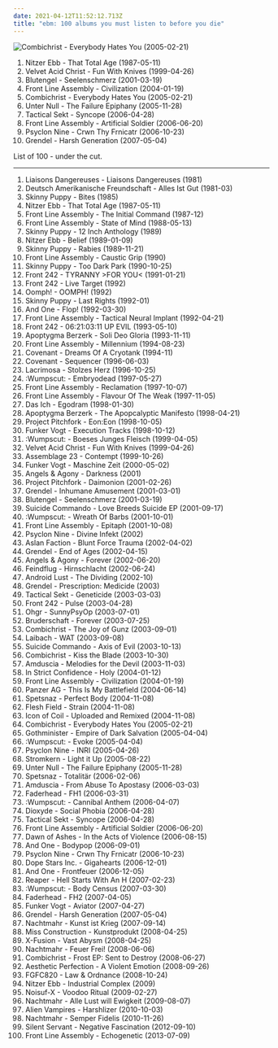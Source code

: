 ```yaml
---
date: 2021-04-12T11:52:12.713Z
title: "ebm: 100 albums you must listen to before you die"
---
```

![Combichrist - Everybody Hates You (2005-02-21)](http://coverartarchive.org/release/cdb9a10b-625c-4ff9-908a-05580ea48310/9054492147-500.jpg "Combichrist - Everybody Hates You (2005-02-21)")
<ol class="albums">
<li data-cover="http://coverartarchive.org/release/5a32f2d3-7bf4-314d-9ddb-4e2f62b46221/19760017691-500.jpg" data-tags="ebm" role="button">Nitzer Ebb - That Total Age (1987-05-11)</li>
<li data-cover="http://coverartarchive.org/release/e1ed1b26-35d7-3f95-9344-8722e2707fc8/10110496358-500.jpg" data-tags="industrial, ebm" role="button">Velvet Acid Christ - Fun With Knives (1999-04-26)</li>
<li data-cover="http://coverartarchive.org/release/2b18f9eb-b171-4fd6-ab1f-9801c4adc992/11392866472-500.jpg" data-tags="electrogoth, industrial, ebm, darkwave" role="button">Blutengel - Seelenschmerz (2001-03-19)</li>
<li data-cover="https://img.discogs.com/SzLw8Kdw5wQSy6aFcThC8EZh55o=/fit-in/600x600/filters:strip_icc():format(jpeg):mode_rgb():quality(90)/discogs-images/R-240746-1463420871-7364.jpeg.jpg" data-tags="ebm" role="button">Front Line Assembly - Civilization (2004-01-19)</li>
<li data-cover="http://coverartarchive.org/release/cdb9a10b-625c-4ff9-908a-05580ea48310/9054492147-500.jpg" data-tags="industrial" role="button">Combichrist - Everybody Hates You (2005-02-21)</li>
<li data-cover="http://coverartarchive.org/release/b36ae268-7613-484a-861e-742a6abc2b54/7991788886-500.jpg" data-tags="ebm" role="button">Unter Null - The Failure Epiphany (2005-11-28)</li>
<li data-cover="http://coverartarchive.org/release/dfa61791-e35a-31c6-9c6d-c6fee31f4e88/8961128077-500.jpg" data-tags="ebm, aggrotech, industrial, dark electro" role="button">Tactical Sekt - Syncope (2006-04-28)</li>
<li data-cover="http://coverartarchive.org/release/b4e9cde8-78d8-4390-a5bb-8025feb93807/6069833114-500.jpg" data-tags="ebm, industrial" role="button">Front Line Assembly - Artificial Soldier (2006-06-20)</li>
<li data-cover="http://coverartarchive.org/release/cbad8c1c-500c-3a8e-83ff-7a67e54db5c3/8482057958-500.jpg" data-tags="industrial, dark electro, ebm" role="button">Psyclon Nine - Crwn Thy Frnicatr (2006-10-23)</li>
<li data-cover="http://coverartarchive.org/release/a94eefe2-6066-4fe7-b48e-d80b919e3c2a/5702151150-500.jpg" data-tags="ebm, harsh ebm, aggrotech" role="button">Grendel - Harsh Generation (2007-05-04)</li>
</ol>
List of 100 - under the cut.
<!-- more -->

_________________

<ol class="albums">
<li data-cover="https://img.discogs.com/9kSnfGWYkDF0y0oVSX9Q-igkZgg=/fit-in/300x300/filters:strip_icc():format(jpeg):mode_rgb():quality(90)/discogs-images/R-40073-1131195651.jpeg.jpg" data-tags="ebm" role="button">
Liaisons Dangereuses - Liaisons Dangereuses (1981)
</li>
<li data-cover="http://coverartarchive.org/release/cc22ec44-bd0f-341e-8366-bd852f2284b1/15833399379-500.jpg" data-tags="electronic, industrial, ebm, neue deutsche welle" role="button">
Deutsch Amerikanische Freundschaft - Alles Ist Gut (1981-03)
</li>
<li data-cover="https://via.placeholder.com/450" data-tags="industrial" role="button">
Skinny Puppy - Bites (1985)
</li>
<li data-cover="http://coverartarchive.org/release/5a32f2d3-7bf4-314d-9ddb-4e2f62b46221/19760017691-500.jpg" data-tags="ebm" role="button">
Nitzer Ebb - That Total Age (1987-05-11)
</li>
<li data-cover="http://coverartarchive.org/release/c9f26415-3e1c-3bd6-94bb-530fe50eb17b/1792614317-500.jpg" data-tags="ebm" role="button">
Front Line Assembly - The Initial Command (1987-12)
</li>
<li data-cover="http://coverartarchive.org/release/5c7a551d-172f-41cc-8c45-001fe4c2a8df/1191160835-500.jpg" data-tags="ebm, industrial" role="button">
Front Line Assembly - State of Mind (1988-05-13)
</li>
<li data-cover="http://coverartarchive.org/release/537fbc59-8c7f-49a7-a91c-87bde4a02fb1/28316079912-500.jpg" data-tags="industrial, ebm" role="button">
Skinny Puppy - 12 Inch Anthology (1989)
</li>
<li data-cover="http://coverartarchive.org/release/8634c228-80f7-358e-b9bd-f7e6e558ad81/24652540760-500.jpg" data-tags="ebm" role="button">
Nitzer Ebb - Belief (1989-01-09)
</li>
<li data-cover="http://coverartarchive.org/release/c496000c-68db-413a-aeb6-5829adec8ae1/4111997953-500.jpg" data-tags="industrial" role="button">
Skinny Puppy - Rabies (1989-11-21)
</li>
<li data-cover="http://coverartarchive.org/release/2e29c6bf-a8e7-311c-9110-dff172682710/2261636180-500.jpg" data-tags="ebm" role="button">
Front Line Assembly - Caustic Grip (1990)
</li>
<li data-cover="https://via.placeholder.com/450" data-tags="industrial" role="button">
Skinny Puppy - Too Dark Park (1990-10-25)
</li>
<li data-cover="https://img.discogs.com/9Gf8qubhFWaPjjGCaLCMDpaMjfo=/fit-in/150x150/filters:strip_icc():format(jpeg):mode_rgb():quality(90)/discogs-images/R-3567878-1349031692-4985.jpeg.jpg" data-tags="ebm" role="button">
Front 242 - TYRANNY >FOR YOU< (1991-01-21)
</li>
<li data-cover="http://coverartarchive.org/release/4eb28f91-4795-40a4-ab85-b72c0dd87247/2851965509-500.jpg" data-tags="ebm, front 242" role="button">
Front 242 - Live Target (1992)
</li>
<li data-cover="http://coverartarchive.org/release/a5b84cb4-683e-4257-b073-2fb674062d55/14371888518-500.jpg" data-tags="ebm, industrial" role="button">
Oomph! - OOMPH! (1992)
</li>
<li data-cover="http://coverartarchive.org/release/78491919-c124-486b-a705-d3ab323251a5/28315812844-500.jpg" data-tags="industrial" role="button">
Skinny Puppy - Last Rights (1992-01)
</li>
<li data-cover="http://coverartarchive.org/release/dca56b61-66f1-34d9-8184-1010cf5bb8c9/24465532686-500.jpg" data-tags="electronic, ebm" role="button">
And One - Flop! (1992-03-30)
</li>
<li data-cover="http://coverartarchive.org/release/b6416c39-19d4-3a82-bb78-f422b864d45c/2331370971-500.jpg" data-tags="industrial" role="button">
Front Line Assembly - Tactical Neural Implant (1992-04-21)
</li>
<li data-cover="https://img.discogs.com/MmazM0fxtM9vhc7qi5BWKa0yPbg=/fit-in/600x600/filters:strip_icc():format(jpeg):mode_rgb():quality(90)/discogs-images/R-7104507-1433827097-4457.jpeg.jpg" data-tags="ebm" role="button">
Front 242 - 06:21:03:11 UP EVIL (1993-05-10)
</li>
<li data-cover="https://img.discogs.com/SX_W3lJcTxgLx3XqWSG54HaB5Ng=/fit-in/600x543/filters:strip_icc():format(jpeg):mode_rgb():quality(90)/discogs-images/R-1160084-1258692474.jpeg.jpg" data-tags="ebm" role="button">
Apoptygma Berzerk - Soli Deo Gloria (1993-11-11)
</li>
<li data-cover="http://coverartarchive.org/release/a8cf4df8-f067-4e67-820c-55f224f8358b/2305960796-500.jpg" data-tags="industrial metal, industrial" role="button">
Front Line Assembly - Millennium (1994-08-23)
</li>
<li data-cover="http://coverartarchive.org/release/8261962b-3305-4b07-928b-9405ff67d262/14323730269-500.jpg" data-tags="ebm" role="button">
Covenant - Dreams Of A Cryotank (1994-11)
</li>
<li data-cover="http://coverartarchive.org/release/47904d98-3813-4306-b61d-3024b865c9b2/3988070087-500.jpg" data-tags="ebm" role="button">
Covenant - Sequencer (1996-06-03)
</li>
<li data-cover="https://via.placeholder.com/450" data-tags="gothic, lacrimosa" role="button">
Lacrimosa - Stolzes Herz (1996-10-25)
</li>
<li data-cover="https://img.discogs.com/51DobrrJLT2iTuEFH_FSGJsLB88=/fit-in/600x600/filters:strip_icc():format(jpeg):mode_rgb():quality(90)/discogs-images/R-865720-1366962467-2979.jpeg.jpg" data-tags="ebm, electro-industrial" role="button">
:Wumpscut: - Embryodead (1997-05-27)
</li>
<li data-cover="https://img.discogs.com/gw9kVZbbGKlZ8ZP93UNkuHMVgpo=/fit-in/600x600/filters:strip_icc():format(jpeg):mode_rgb():quality(90)/discogs-images/R-12671379-1539748031-9186.jpeg.jpg" data-tags="ebm" role="button">
Front Line Assembly - Reclamation (1997-10-07)
</li>
<li data-cover="http://coverartarchive.org/release/1341d448-8802-4915-b40a-6f90850f54d1/2348898126-500.jpg" data-tags="electronic, ebm, industrial" role="button">
Front Line Assembly - Flavour Of The Weak (1997-11-05)
</li>
<li data-cover="https://img.discogs.com/9JHGtxS5Rw4TomEnoABguqfuzOQ=/fit-in/491x489/filters:strip_icc():format(jpeg):mode_rgb():quality(90)/discogs-images/R-1374019-1303324520.jpeg.jpg" data-tags="ebm, industrial" role="button">
Das Ich - Egodram (1998-01-30)
</li>
<li data-cover="https://img.discogs.com/cL9w8BLy4ihGCULvcIIkSJjapb8=/fit-in/600x600/filters:strip_icc():format(jpeg):mode_rgb():quality(90)/discogs-images/R-13991990-1565635135-6857.jpeg.jpg" data-tags="ebm, electro" role="button">
Apoptygma Berzerk - The Apopcalyptic Manifesto (1998-04-21)
</li>
<li data-cover="http://coverartarchive.org/release/1b935f14-e3a7-36bf-98ce-e883110151d5/9802431521-500.jpg" data-tags="industrial, ebm, electronic" role="button">
Project Pitchfork - Eon:Eon (1998-10-05)
</li>
<li data-cover="http://coverartarchive.org/release/643e6eef-1af6-4180-8196-47fc445b033f/17373138769-500.jpg" data-tags="ebm" role="button">
Funker Vogt - Execution Tracks (1998-10-12)
</li>
<li data-cover="http://coverartarchive.org/release/ff3da163-66f1-41f6-8b59-2a90b7840865/4824617654-500.jpg" data-tags="dark electro, ebm" role="button">
:Wumpscut: - Boeses Junges Fleisch (1999-04-05)
</li>
<li data-cover="http://coverartarchive.org/release/e1ed1b26-35d7-3f95-9344-8722e2707fc8/10110496358-500.jpg" data-tags="industrial, ebm" role="button">
Velvet Acid Christ - Fun With Knives (1999-04-26)
</li>
<li data-cover="http://coverartarchive.org/release/3e08454f-b9a6-483c-847c-72f4da4369cf/3240829039-500.jpg" data-tags="ebm" role="button">
Assemblage 23 - Contempt (1999-10-26)
</li>
<li data-cover="http://coverartarchive.org/release/e6c4671b-0fdc-3037-8cf4-a235a2962cb4/17408643804-500.jpg" data-tags="industrial, ebm, aggrotech, techno" role="button">
Funker Vogt - Maschine Zeit (2000-05-02)
</li>
<li data-cover="http://coverartarchive.org/release/e9f7bbd6-5596-4b2b-824a-c220614c777e/16230478626-500.jpg" data-tags="ebm, rgp" role="button">
Angels & Agony - Darkness (2001)
</li>
<li data-cover="http://coverartarchive.org/release/8c6b52ec-976a-326f-b831-f9a2885ab1a2/28740868188-500.jpg" data-tags="industrial, ebm" role="button">
Project Pitchfork - Daimonion (2001-02-26)
</li>
<li data-cover="http://coverartarchive.org/release/062951d7-a7fb-4002-958c-da7f28ea0ae5/9219944771-500.jpg" data-tags="ebm" role="button">
Grendel - Inhumane Amusement (2001-03-01)
</li>
<li data-cover="http://coverartarchive.org/release/2b18f9eb-b171-4fd6-ab1f-9801c4adc992/11392866472-500.jpg" data-tags="electrogoth, industrial, ebm, darkwave" role="button">
Blutengel - Seelenschmerz (2001-03-19)
</li>
<li data-cover="http://coverartarchive.org/release/5124dd92-9be1-469f-9502-a74b9fbe6473/7982267317-500.jpg" data-tags="industrial, dark electro, ebm, dark industrial" role="button">
Suicide Commando - Love Breeds Suicide EP (2001-09-17)
</li>
<li data-cover="https://img.discogs.com/i_m-oTCbkUTqczQzQTW4xFmAxZ8=/fit-in/600x600/filters:strip_icc():format(jpeg):mode_rgb():quality(90)/discogs-images/R-9591392-1483305156-3216.jpeg.jpg" data-tags="industrial" role="button">
:Wumpscut: - Wreath Of Barbs (2001-10-01)
</li>
<li data-cover="https://img.discogs.com/2nwInmj50kkL8Pv5AW3lmLxIhr4=/fit-in/600x595/filters:strip_icc():format(jpeg):mode_rgb():quality(90)/discogs-images/R-6395902-1485607002-9284.png.jpg" data-tags="industrial" role="button">
Front Line Assembly - Epitaph (2001-10-08)
</li>
<li data-cover="https://via.placeholder.com/450" data-tags="industrial, dark electro, aggrotech" role="button">
Psyclon Nine - Divine Infekt (2002)
</li>
<li data-cover="http://coverartarchive.org/release/efad0442-febf-47f5-9aeb-a15dec2fe013/9139882517-500.jpg" data-tags="ebm, industrial, harsh ebm" role="button">
Aslan Faction - Blunt Force Trauma (2002-04-02)
</li>
<li data-cover="https://img.discogs.com/S-eM9VXXYcgfirJjTQsorhyGYxo=/fit-in/600x600/filters:strip_icc():format(jpeg):mode_rgb():quality(90)/discogs-images/R-100723-1269258468.jpeg.jpg" data-tags="ebm" role="button">
Grendel - End of Ages (2002-04-15)
</li>
<li data-cover="https://img.discogs.com/6g1atlHBRgU7OABfZXsAPnPwI2w=/fit-in/600x603/filters:strip_icc():format(jpeg):mode_rgb():quality(90)/discogs-images/R-342032-1264090135.jpeg.jpg" data-tags="electronic, industrial, remix, ebm, electro-industrial, techno-industrial, industrial-electronica, ebm-psytrance, favorites ebm electronic, zipperback radio tracks" role="button">
Angels & Agony - Forever (2002-06-20)
</li>
<li data-cover="http://coverartarchive.org/release/95a2889d-5127-4bf7-88f3-bf2273323c42/8925141225-500.jpg" data-tags="ebm, industrial" role="button">
Feindflug - Hirnschlacht (2002-06-24)
</li>
<li data-cover="https://img.discogs.com/4_L3HUqm0-MBZfi33XPORGfmCyY=/fit-in/550x500/filters:strip_icc():format(jpeg):mode_rgb():quality(90)/discogs-images/R-192361-1161082014.jpeg.jpg" data-tags="darkwave, electronic, industrial" role="button">
Android Lust - The Dividing (2002-10)
</li>
<li data-cover="http://coverartarchive.org/release/1a3d000f-79cc-4451-9cb6-b8e048ad4c66/8007366186-500.jpg" data-tags="industrial, dark electro, ebm, metropolis" role="button">
Grendel - Prescription: Medicide (2003)
</li>
<li data-cover="http://coverartarchive.org/release/9c5e78aa-f00f-3ba3-ae98-01144c61a0f2/8961157360-500.jpg" data-tags="industrial" role="button">
Tactical Sekt - Geneticide (2003-03-03)
</li>
<li data-cover="http://coverartarchive.org/release/6cc3b50b-77f1-351c-9393-6a30a7b83715/3470290651-500.jpg" data-tags="ebm" role="button">
Front 242 - Pulse (2003-04-28)
</li>
<li data-cover="http://coverartarchive.org/release/34de4124-76fd-4596-a891-82a9041612f9/6485727185-500.jpg" data-tags="radio radio radio" role="button">
Ohgr - SunnyPsyOp (2003-07-01)
</li>
<li data-cover="https://img.discogs.com/x_ZXbTXhgJAS1mE58lQEzzO1UJg=/fit-in/426x600/filters:strip_icc():format(jpeg):mode_rgb():quality(90)/discogs-images/R-175867-1555449374-8049.png.jpg" data-tags="industrial, ebm, desert island discs, recommendable" role="button">
Bruderschaft - Forever (2003-07-25)
</li>
<li data-cover="http://coverartarchive.org/release/8a9f88ee-4b69-445a-8eb1-0f83345faf3f/9065922207-500.jpg" data-tags="industrial, aggrotech, powernoise, electro-industrial" role="button">
Combichrist - The Joy of Gunz (2003-09-01)
</li>
<li data-cover="http://coverartarchive.org/release/dfc70d01-83dc-48bb-b4a5-23786e5c3f69/8268385546-500.jpg" data-tags="industrial" role="button">
Laibach - WAT (2003-09-08)
</li>
<li data-cover="http://coverartarchive.org/release/8bb67a32-ae41-4390-905d-5b1345d017e3/7973285676-500.jpg" data-tags="industrial" role="button">
Suicide Commando - Axis of Evil (2003-10-13)
</li>
<li data-cover="http://coverartarchive.org/release/fc92749b-12ca-4ab0-b7ba-0c6c275485a7/3903807399-500.jpg" data-tags="industrial, gothic, ebm, darkwave, tbm, aggrotech" role="button">
Combichrist - Kiss the Blade (2003-10-30)
</li>
<li data-cover="http://coverartarchive.org/release/03b3b964-084b-445f-8eb1-8c49b51881bd/13328934251-500.jpg" data-tags="industrial, dark electro, ebm" role="button">
Amduscia - Melodies for the Devil (2003-11-03)
</li>
<li data-cover="https://img.discogs.com/mxY3UDQC1EtTbRuE-do2hsnH3wk=/fit-in/400x400/filters:strip_icc():format(jpeg):mode_rgb():quality(90)/discogs-images/R-465895-1117587788.jpg.jpg" data-tags="ebm" role="button">
In Strict Confidence - Holy (2004-01-12)
</li>
<li data-cover="https://img.discogs.com/SzLw8Kdw5wQSy6aFcThC8EZh55o=/fit-in/600x600/filters:strip_icc():format(jpeg):mode_rgb():quality(90)/discogs-images/R-240746-1463420871-7364.jpeg.jpg" data-tags="ebm" role="button">
Front Line Assembly - Civilization (2004-01-19)
</li>
<li data-cover="http://coverartarchive.org/release/85d7b32d-7b3f-4c61-b51e-bbf61c9267e8/15619141380-500.jpg" data-tags="industrial" role="button">
Panzer AG - This Is My Battlefield (2004-06-14)
</li>
<li data-cover="https://img.discogs.com/S7-6jQbw3OZLlxJG8MgkAEZ7I1U=/fit-in/600x600/filters:strip_icc():format(jpeg):mode_rgb():quality(90)/discogs-images/R-363922-1228135426.jpeg.jpg" data-tags="ebm" role="button">
Spetsnaz - Perfect Body (2004-11-08)
</li>
<li data-cover="http://coverartarchive.org/release/84ad75fa-44b2-3f90-8c5f-4b3fb9708678/10743288348-500.jpg" data-tags="industrial" role="button">
Flesh Field - Strain (2004-11-08)
</li>
<li data-cover="https://via.placeholder.com/450" data-tags="metropolis, ebm" role="button">
Icon of Coil - Uploaded and Remixed (2004-11-08)
</li>
<li data-cover="http://coverartarchive.org/release/cdb9a10b-625c-4ff9-908a-05580ea48310/9054492147-500.jpg" data-tags="industrial" role="button">
Combichrist - Everybody Hates You (2005-02-21)
</li>
<li data-cover="http://coverartarchive.org/release/514fed1a-da13-358d-8f6f-f55b4aa5c1d1/22334392356-500.jpg" data-tags="gothic, industrial metal, industrial" role="button">
Gothminister - Empire of Dark Salvation (2005-04-04)
</li>
<li data-cover="http://coverartarchive.org/release/fe481da2-6903-3e36-a8b5-c883531d603e/4215333426-500.jpg" data-tags="industrial" role="button">
:Wumpscut: - Evoke (2005-04-04)
</li>
<li data-cover="http://coverartarchive.org/release/2115e652-02b4-4916-b26f-517aa2eee039/9061551085-500.jpg" data-tags="industrial" role="button">
Psyclon Nine - INRI (2005-04-26)
</li>
<li data-cover="http://coverartarchive.org/release/579e6a13-c081-419e-af65-b8181d56be83/15622737422-500.jpg" data-tags="ebm" role="button">
Stromkern - Light it Up (2005-08-22)
</li>
<li data-cover="http://coverartarchive.org/release/b36ae268-7613-484a-861e-742a6abc2b54/7991788886-500.jpg" data-tags="ebm" role="button">
Unter Null - The Failure Epiphany (2005-11-28)
</li>
<li data-cover="https://img.discogs.com/YBEdQuhS9WH25n9rkIvSRkQC-Vo=/fit-in/600x605/filters:strip_icc():format(jpeg):mode_rgb():quality(90)/discogs-images/R-618846-1198318895.jpeg.jpg" data-tags="ebm" role="button">
Spetsnaz - Totalitär (2006-02-06)
</li>
<li data-cover="https://img.discogs.com/K9fWFCbuShoeeTlEtPtcTP9qSaM=/fit-in/600x862/filters:strip_icc():format(jpeg):mode_rgb():quality(90)/discogs-images/R-635343-1570355098-3014.jpeg.jpg" data-tags="industrial, techno, dark electro, ebm, metropolis" role="button">
Amduscia - From Abuse To Apostasy (2006-03-03)
</li>
<li data-cover="http://coverartarchive.org/release/b804f1d7-1465-4070-b73d-975ab8fa7391/27283065120-500.jpg" data-tags="ebm" role="button">
Faderhead - FH1 (2006-03-31)
</li>
<li data-cover="http://coverartarchive.org/release/68181ffa-720e-3a4d-bd8b-d1e15f337fbb/4215467985-500.jpg" data-tags="electro-industrial" role="button">
:Wumpscut: - Cannibal Anthem (2006-04-07)
</li>
<li data-cover="http://coverartarchive.org/release/d58505d6-8dea-4875-9edc-ee9f48bc0ba4/9067544706-500.jpg" data-tags="industrial, dark electro, ebm" role="button">
Dioxyde - Social Phobia (2006-04-28)
</li>
<li data-cover="http://coverartarchive.org/release/dfa61791-e35a-31c6-9c6d-c6fee31f4e88/8961128077-500.jpg" data-tags="ebm, aggrotech, industrial, dark electro" role="button">
Tactical Sekt - Syncope (2006-04-28)
</li>
<li data-cover="http://coverartarchive.org/release/b4e9cde8-78d8-4390-a5bb-8025feb93807/6069833114-500.jpg" data-tags="ebm, industrial" role="button">
Front Line Assembly - Artificial Soldier (2006-06-20)
</li>
<li data-cover="http://coverartarchive.org/release/dba37eaa-374f-4b23-bb84-5caf72fb8be8/9036997183-500.jpg" data-tags="dark electro, industrial, ebm" role="button">
Dawn of Ashes - In the Acts of Violence (2006-08-15)
</li>
<li data-cover="http://coverartarchive.org/release/025e433e-757a-34a9-b349-c1ef3e084f07/5220361427-500.jpg" data-tags="synthpop" role="button">
And One - Bodypop (2006-09-01)
</li>
<li data-cover="http://coverartarchive.org/release/cbad8c1c-500c-3a8e-83ff-7a67e54db5c3/8482057958-500.jpg" data-tags="industrial, dark electro, ebm" role="button">
Psyclon Nine - Crwn Thy Frnicatr (2006-10-23)
</li>
<li data-cover="https://img.discogs.com/NlkmUxf-fdsMUSV7QPh5cJn7aAw=/fit-in/600x600/filters:strip_icc():format(jpeg):mode_rgb():quality(90)/discogs-images/R-852864-1327512711.jpeg.jpg" data-tags="industrial, synthpop, industrial metal" role="button">
Dope Stars Inc. - Gigahearts (2006-12-01)
</li>
<li data-cover="http://coverartarchive.org/release/2dd9923d-9e53-3872-8bdf-5dbc1c338df4/23316236628-500.jpg" data-tags="ebm" role="button">
And One - Frontfeuer (2006-12-05)
</li>
<li data-cover="https://via.placeholder.com/450" data-tags="industrial, ebm" role="button">
Reaper - Hell Starts With An H (2007-02-23)
</li>
<li data-cover="https://img.discogs.com/fgkxtUH7FQRHBtdSZQTt4TUzKvk=/fit-in/160x160/filters:strip_icc():format(jpeg):mode_rgb():quality(90)/discogs-images/R-958306-1177519447.jpeg.jpg" data-tags="ebm" role="button">
:Wumpscut: - Body Census (2007-03-30)
</li>
<li data-cover="http://coverartarchive.org/release/51c47fd5-a75e-4893-932b-f628a7b51eb5/13214753871-500.jpg" data-tags="ebm" role="button">
Faderhead - FH2 (2007-04-05)
</li>
<li data-cover="https://img.discogs.com/7feZnD3rgeCymzD2vG3QXvW-BZI=/fit-in/600x538/filters:strip_icc():format(jpeg):mode_rgb():quality(90)/discogs-images/R-978934-1284060167.jpeg.jpg" data-tags="ebm, aggrotech" role="button">
Funker Vogt - Aviator (2007-04-27)
</li>
<li data-cover="http://coverartarchive.org/release/a94eefe2-6066-4fe7-b48e-d80b919e3c2a/5702151150-500.jpg" data-tags="ebm, harsh ebm, aggrotech" role="button">
Grendel - Harsh Generation (2007-05-04)
</li>
<li data-cover="http://coverartarchive.org/release/12c863f7-1d8f-44ed-b2d9-8a2eb3f1d666/2850124511-500.jpg" data-tags="ebm" role="button">
Nachtmahr - Kunst ist Krieg (2007-09-14)
</li>
<li data-cover="https://via.placeholder.com/450" data-tags="industrial, ebm, fear section" role="button">
Miss Construction - Kunstprodukt (2008-04-25)
</li>
<li data-cover="https://via.placeholder.com/450" data-tags="dark electro, ebm, harsh ebm" role="button">
X-Fusion - Vast Abysm (2008-04-25)
</li>
<li data-cover="http://coverartarchive.org/release/828e02f2-c436-4205-b186-6e5ab89ad558/8034626940-500.jpg" data-tags="industrial, ebm" role="button">
Nachtmahr - Feuer Frei! (2008-06-06)
</li>
<li data-cover="http://coverartarchive.org/release/d83f0d1e-29cc-3002-b54c-49caf769e97a/9423790907-500.jpg" data-tags="industrial, ebm" role="button">
Combichrist - Frost EP: Sent to Destroy (2008-06-27)
</li>
<li data-cover="https://img.discogs.com/0YhccyTu8ZQzpNs76fDBB61NsX0=/fit-in/600x607/filters:strip_icc():format(jpeg):mode_rgb():quality(90)/discogs-images/R-1494240-1248089864.jpeg.jpg" data-tags="aggrotech, dark electro" role="button">
Aesthetic Perfection - A Violent Emotion (2008-09-26)
</li>
<li data-cover="http://coverartarchive.org/release/4b92f451-3e30-3bf5-9675-df0ae380c083/7909254064-500.jpg" data-tags="industrial, ebm" role="button">
FGFC820 - Law & Ordnance (2008-10-24)
</li>
<li data-cover="http://coverartarchive.org/release/4d682af2-0043-42ab-9560-912eb01dece0/9033319030-500.jpg" data-tags="ebm, industrial" role="button">
Nitzer Ebb - Industrial Complex (2009)
</li>
<li data-cover="http://coverartarchive.org/release/1504294d-a09b-4efb-b558-96909864f018/12851943809-500.jpg" data-tags="industrial, ebm, rhythmic noise, electro-industrial, techno-industrial" role="button">
Noisuf-X - Voodoo Ritual (2009-02-27)
</li>
<li data-cover="http://coverartarchive.org/release/d866b8b0-6631-4abd-ba23-5613b3de6cc7/2850118768-500.jpg" data-tags="industrial, ebm" role="button">
Nachtmahr - Alle Lust will Ewigkeit (2009-08-07)
</li>
<li data-cover="http://coverartarchive.org/release/b0bec08c-9007-430c-a0a2-7db4af00be50/3227180721-500.jpg" data-tags="electronic, dark electro, ebm" role="button">
Alien Vampires - Harshlizer (2010-10-03)
</li>
<li data-cover="http://coverartarchive.org/release/479c7574-a462-45e2-9349-05de2727a5dd/2850082189-500.jpg" data-tags="industrial, ebm" role="button">
Nachtmahr - Semper Fidelis (2010-11-26)
</li>
<li data-cover="http://coverartarchive.org/release/d07ec8c0-6014-4477-842b-5951db5000d7/13198885335-500.jpg" data-tags="ebm, hard techno, cold wave, 10s, industrial techno, 2012 releases, tribal industrial, drone techno, hospital productions" role="button">
Silent Servant - Negative Fascination (2012-09-10)
</li>
<li data-cover="http://coverartarchive.org/release/6e404876-c1d9-4f6c-aafb-3bc8f347c57d/4350742993-500.jpg" data-tags="industrial" role="button">
Front Line Assembly - Echogenetic (2013-07-09)
</li>
</ol>